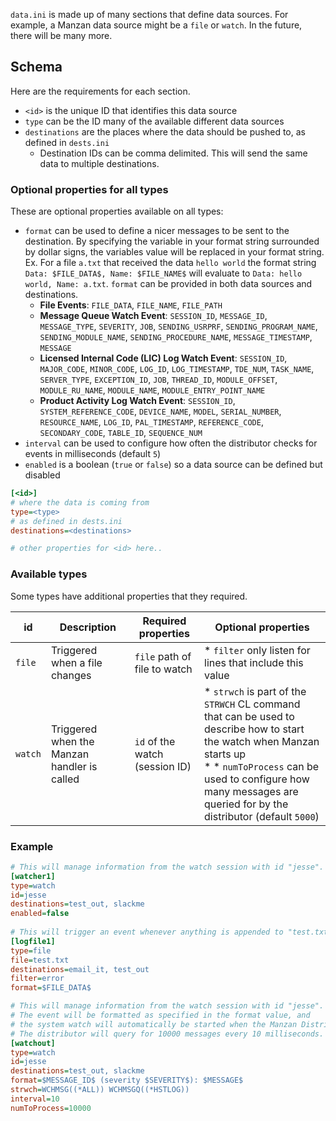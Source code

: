 `data.ini` is made up of many sections that define data sources. For example, a Manzan data source might be a `file` or `watch`. In the future, there will be many more.

## Schema

Here are the requirements for each section.

* `<id>` is the unique ID that identifies this data source
* `type` can be the ID many of the available different data sources
* `destinations` are the places where the data should be pushed to, as defined in `dests.ini`
   * Destination IDs can be comma delimited. This will send the same data to multiple destinations.


### Optional properties for all types

These are optional properties available on all types:

* `format` can be used to define a nicer messages to be sent to the destination. By specifying the variable in your format string surrounded by dollar signs, the variables value will be replaced in your format string. Ex. For a file `a.txt` that received the data `hello world` the format string `Data: $FILE_DATA$, Name: $FILE_NAME$` will evaluate to `Data: hello world, Name: a.txt`. `format` can be provided in both data sources and destinations.
   * **File Events**: `FILE_DATA`, `FILE_NAME`, `FILE_PATH`
   * **Message Queue Watch Event**: `SESSION_ID`, `MESSAGE_ID`, `MESSAGE_TYPE`, `SEVERITY`, `JOB`, `SENDING_USRPRF`, `SENDING_PROGRAM_NAME`, `SENDING_MODULE_NAME`, `SENDING_PROCEDURE_NAME`, `MESSAGE_TIMESTAMP`, `MESSAGE`
   * **Licensed Internal Code (LIC) Log Watch Event**: `SESSION_ID`, `MAJOR_CODE`, `MINOR_CODE`, `LOG_ID`, `LOG_TIMESTAMP`, `TDE_NUM`, `TASK_NAME`, `SERVER_TYPE`, `EXCEPTION_ID`, `JOB`, `THREAD_ID`, `MODULE_OFFSET`, `MODULE_RU_NAME`, `MODULE_NAME`, `MODULE_ENTRY_POINT_NAME`
   * **Product Activity Log Watch Event**: `SESSION_ID`, `SYSTEM_REFERENCE_CODE`, `DEVICE_NAME`, `MODEL`, `SERIAL_NUMBER`, `RESOURCE_NAME`, `LOG_ID`, `PAL_TIMESTAMP`, `REFERENCE_CODE`, `SECONDARY_CODE`, `TABLE_ID`, `SEQUENCE_NUM`
* `interval` can be used to configure how often the distributor checks for events in milliseconds (default `5`)
* `enabled` is a boolean (`true` or `false`) so a data source can be defined but disabled

```ini
[<id>]
# where the data is coming from
type=<type>
# as defined in dests.ini
destinations=<destinations>

# other properties for <id> here..
```

### Available types

Some types have additional properties that they required.

| id      | Description                                 | Required properties            | Optional properties                                                                                                        |
|---------|---------------------------------------------|--------------------------------|-----------------------------------------------------------------------------------------------------------------------|
| `file`  | Triggered when a file changes               | `file` path of file to watch   | * `filter` only listen for lines that include this value                                                                |
| `watch` | Triggered when the Manzan handler is called | `id` of the watch (session ID) | * `strwch` is part of the `STRWCH` CL command that can be used to describe how to start the watch when Manzan starts up <br> * * `numToProcess` can be used to configure how many messages are queried for by the distributor (default `5000`) |


### Example

```ini
# This will manage information from the watch session with id "jesse". It is disabled.
[watcher1]
type=watch
id=jesse
destinations=test_out, slackme
enabled=false
​
# This will trigger an event whenever anything is appended to "test.txt"
[logfile1]
type=file
file=test.txt
destinations=email_it, test_out
filter=error
format=$FILE_DATA$

# This will manage information from the watch session with id "jesse".
# The event will be formatted as specified in the format value, and
# the system watch will automatically be started when the Manzan Distributor is run.
# The distributor will query for 10000 messages every 10 milliseconds.
[watchout]
type=watch
id=jesse
destinations=test_out, slackme
format=$MESSAGE_ID$ (severity $SEVERITY$): $MESSAGE$ 
strwch=WCHMSG((*ALL)) WCHMSGQ((*HSTLOG))
interval=10
numToProcess=10000
```

